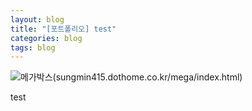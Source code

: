 ```yaml
---
layout: blog
title: "[포트폴리오] test"
categories: blog
tags: blog
---
```


![메가박스](../img/megabox.png)(sungmin415.dothome.co.kr/mega/index.html)


test